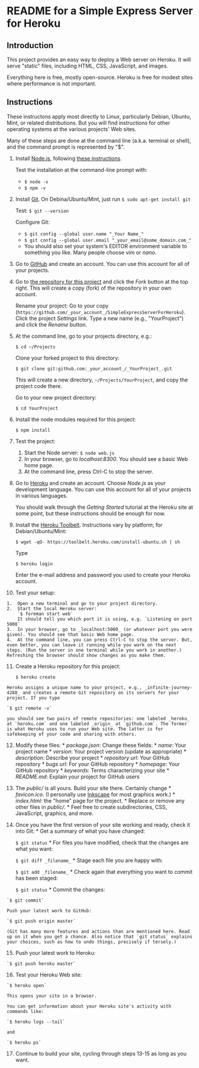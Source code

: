 # README for a Simple Express Server for Heroku

## Introduction

This project provides an easy way to deploy a Web server on Heroku. It will serve "static" files, including HTML, CSS, JavaScript, and images.

Everything here is free, mostly open-source. Heroku is free for modest sites where performance is not important.

## Instructions

These instructons apply most directly to Linux, particularly Debian, Ubuntu, Mint, or related distributions. But you will find instructions for other operating systems at the various projects' Web sites.

Many of these steps are done at the command line (a.k.a. terminal or shell), and the command prompt is represented by "$".

1.  Install [Node.js](http://nodejs.org/), following [these instructions](https://github.com/joyent/node/wiki/Installing-Node.js-via-package-manager).

    Test the installation at the command-line prompt with:
    *   `$ node -v`
    *   `$ npm -v`

2.  Install [Git](http://git-scm.com/). On Debina/Ubuntu/Mint, just run
    `$ sudo apt-get install git`

    Test:
    `$ git --version`

    Configure Git:
    *   `$ git config --global user.name "_Your Name_"`
    *   `$ git config --global user.email "_your_email@some_domain.com_"`
    *   You should also set your system's EDITOR environment variable to something you like. Many people choose _vim_ or _nano_.

3.  Go to [GitHub](https://github.com) and create an account. You can use this account for all of your projects.

4.  Go to [the repository for this project](https://github.com/davidand36/SimpleExpressServerForHeroku) and click the _Fork_ button at the top right. This will create a copy (fork) of the repository in your own account.

    Rename your project: Go to your copy (`https://github.com/_your_account_/SimpleExpressServerForHeroku`). Click the project _Settings_ link. Type a new name (e.g., "YourProject") and click the _Rename_ button.

5.  At the command line, go to your projects directory, e.g.:

    `$ cd ~/Projects`

    Clone your forked project to this directory:
    
    `$ git clone git:github.com:_your_account_/_YourProject_.git`
    
    This will create a new directory, `~/Projects/YourProject`, and copy the project code there.

    Go to your new project directory:
    
    `$ cd YourProject`

6.  Install the node modules required for this project:

    `$ npm install`

7.  Test the project:
    1.  Start the Node server:
        `$ node web.js`
    2.  In your browser, go to _localhost:8300_. You should see a basic Web home page.
    3.  At the command line, press Ctrl-C to stop the server.

8.  Go to [Heroku](https://signup.heroku.com/dc) and create an account. Choose _Node.js_ as your development language. You can use this account for all of your projects in various languages.

    You should walk through the _Getting Started_ tutorial at the Heroku site at some point, but these instructions should be enough for now.

9.  Install the [Heroku Toolbelt](https://toolbelt.heroku.com). Instructions vary by platform; for Debian/Ubuntu/Mint:

    `$ wget -qO- https://toolbelt.heroku.com/install-ubuntu.sh | sh`

    Type
    
    `$ heroku login`
    
    Enter the e-mail address and password you used to create your Heroku account.

10.  Test your setup:

    1.  Open a new terminal and go to your project directory.
    2.  Start the local Heroku server:
        `$ foreman start web`
        It should tell you which port it is using, e.g. `Listening on port 5000`
    3.  In your browser, go to _localhost:5000_ (or whatever port you were given). You should see that basic Web home page.
    4.  At the command line, you can press Ctrl-C to stop the server. But, even better, you can leave it running while you work on the next steps. (Run the server in one terminal while you work in another.) Refreshing the browser should show changes as you make them.

11.  Create a Heroku repository for this project:

     `$ heroku create`

    Heroku assigns a unique name to your project, e.g., _infinite-journey-4288_ and creates a remote Git repository on its servers for your project. If you type

    `$ git remote -v`

    you should see two pairs of remote repositories: one labeled _heroku_ at `heroku.com` and one labeled _origin_ at `github.com`. The former is what Heroku uses to run your Web site. The latter is for safekeeping of your code and sharing with others.

12.  Modify these files:
    *   _package.json_: Change these fields:
    *   _name_: Your project name
    *   _version_: Your project version (update as appropriate)
    *   _description_: Describe your project
    *   _repository url_: Your GitHub repository
    *   _bugs url_: For your GitHub repository
    *   _homepage_: Your GitHub repository
    *   _keywords_: Terms characterizing your site
    *   _README.md_: Explain your project for GitHub users

13.  The _public/_ is all yours. Build your site there. Certainly change
    *   _favicon.ico_. (I personally use [Inkscape](http://www.inkscape.org/en/) for most graphics work.)
    *   _index.html_: the "home" page for the project.
    *   Replace or remove any other files in _public/_.
    *   Feel free to create subdirectories, CSS, JavaScript, graphics, and more.

14.  Once you have the first version of your site working and ready, check it into Git:
    *   Get a summary of what you have changed:
    
        `$ git status`
    *   For files you have modified, check that the changes are what you want:
    
        `$ git diff _filename_`
    *   Stage each file you are happy with:
    
        `$ git add _filename_`
    *   Check again that everything you want to commit has been staged:
    
        `$ git status`
    *   Commit the changes:
    
    `$ git commit`

    Push your latest work to GitHub:
    
    `$ git push origin master`

    (Git has many more features and actions than are mentioned here. Read up on it when you get a chance. Also notice that `git status` explains your choices, such as how to undo things, precisely if tersely.)

15.  Push your latest work to Heroku:

    `$ git push heroku master`

16.  Test your Heroku Web site:

    `$ heroku open`

    This opens your site in a browser.

    You can get information about your Heroku site's activity with commands like:
    
    `$ heroku logs --tail`

    and

    `$ heroku ps`

17.  Continue to build your site, cycling through steps 13-15 as long as you want.

